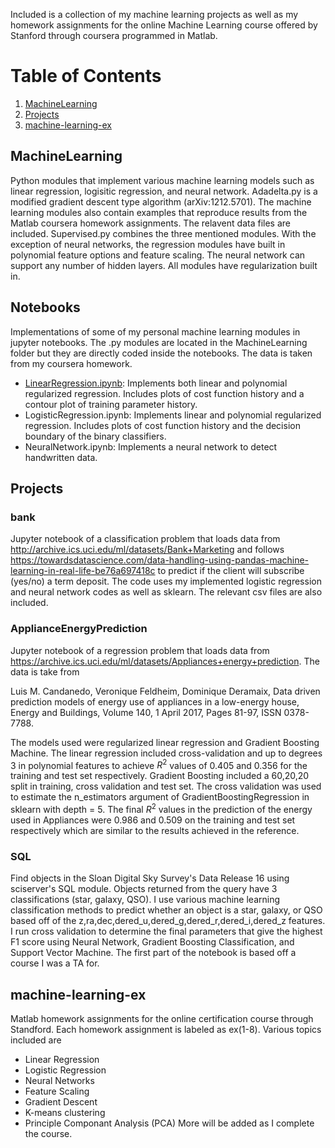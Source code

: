<!--- # MachineLearning --->
Included is a collection of my machine learning projects as well as my homework assignments for the online Machine Learning course offered by Stanford through coursera programmed in Matlab.  

# Table of Contents 
1. [MachineLearning](#MachineLearning)
2. [Projects](#Projects)
3. [machine-learning-ex](#machine-learning-ex)

## MachineLearning
Python modules that implement various machine learning models such as linear regression, logisitic regression, and neural network.  Adadelta.py is a modified gradient descent type algorithm (arXiv:1212.5701). The machine learning modules also contain examples that reproduce results from the Matlab coursera homework assignments. The relavent data files are included. Supervised.py combines the three mentioned modules. With the exception of neural networks, the regression modules have built in polynomial feature options and feature scaling. The neural network can support any number of hidden layers. All modules have regularization built in.  

## Notebooks 
Implementations of some of my personal machine learning modules in jupyter notebooks. The .py modules are located in the MachineLearning folder but they are directly coded inside the notebooks. 
The data is taken from my coursera homework. 

- <u>LinearRegression.ipynb</u>: Implements both linear and polynomial regularized regression. Includes plots of cost function history and a contour plot of training parameter history.
- LogisticRegression.ipynb: Implements linear and polynomial regularized regression. Includes plots of cost function history and the decision boundary of the binary classifiers. 
- NeuralNetwork.ipynb: Implements a neural network to detect handwritten data. 

## Projects

### bank
Jupyter notebook of a classification problem that loads data from http://archive.ics.uci.edu/ml/datasets/Bank+Marketing and follows https://towardsdatascience.com/data-handling-using-pandas-machine-learning-in-real-life-be76a697418c to predict if the client will subscribe (yes/no) a term deposit. The code uses my implemented logistic regression and neural network codes as well as sklearn. The relevant csv files are also included. 

### ApplianceEnergyPrediction
Jupyter notebook of a regression problem that loads data from
https://archive.ics.uci.edu/ml/datasets/Appliances+energy+prediction. The data is take from 

  Luis M. Candanedo, Veronique Feldheim, Dominique Deramaix, Data driven prediction models of energy use of appliances in a low-energy house, Energy and Buildings, Volume 140, 1 April 2017, Pages 81-97, ISSN 0378-7788. 
  
The models used were regularized linear regression and Gradient Boosting Machine. The linear regression included cross-validation and up to degrees 3 in polynomial features to achieve $R^2$ values of 0.405 and 0.356  for the training and test set respectively. Gradient Boosting included a 60,20,20 split in training, cross validation and test set. The cross validation was used to estimate the n_estimators argument of GradientBoostingRegression in sklearn with depth = 5.  The final $R^2$ values in the prediction of the energy used in Appliances were 0.986 and 0.509 on the training and test set respectively which are similar to the results achieved in the reference. 

### SQL 

Find objects in the Sloan Digital Sky Survey's Data Release 16 using sciserver's SQL module. Objects returned from the query have 3 classifications (star, galaxy, QSO). I use various machine learning classification methods to predict whether an object is a star, galaxy, or QSO based off of the z,ra,dec,dered_u,dered_g,dered_r,dered_i,dered_z features. I run cross validation to determine the final parameters that give the highest F1 score using Neural Network, Gradient Boosting Classification, and Support Vector Machine. The first part of the notebook is based off a course I was a TA for. 

## machine-learning-ex
Matlab homework assignments for the online certification course through Standford. Each homework assignment is labeled as ex(1-8). Various topics included are
- Linear Regression
- Logistic Regression
- Neural Networks
- Feature Scaling
- Gradient Descent
- K-means clustering
- Principle Componant Analysis (PCA)
More will be added as I complete the course. 

<!---
# Table of Contents
1. [Linear Regression ex1](#Linear-Regression-ex1)
2. [Logistic Regression ex2](#Logistic-Regression-ex2)

## Linear Regression ex1

Objectives

<pre>
 
                                   Part Name |     Score | Feedback
                                   --------- |     ----- | --------
                            Warm-up Exercise |  10 /  10 | Nice work!
           Computing Cost (for One Variable) |  40 /  40 | Nice work!
         Gradient Descent (for One Variable) |  50 /  50 | Nice work!
                       Feature Normalization |   0 /   0 | Nice work!
     Computing Cost (for Multiple Variables) |   0 /   0 | Nice work!
   Gradient Descent (for Multiple Variables) |   0 /   0 | Nice work!
                            Normal Equations |   0 /   0 | Nice work!
                                   --------------------------------
                                             | 100 / 100 | 

</pre>

Sample Plots

<p float="center">
 <img src="https://github.com/vagiedd/MachineLearning-Matlab/blob/main/ex1/A39B530C-8953-450D-9631-6401FF86647B.png" width="50%" height="50%">
 <img src="https://github.com/vagiedd/MachineLearning-Matlab/blob/main/ex1/BD674829-7A17-4EFF-9A70-D3FEA629ABC7.png" width="50%" height="50%">
 
</p>

<p align="center">
 <img src="https://github.com/vagiedd/MachineLearning-Matlab/blob/main/ex1/44F27504-4BD8-4F1D-9BE7-F3B72BEB24C7.png" width="50%" height="50%">
</p>

## Logistic Regression ex2

-->
